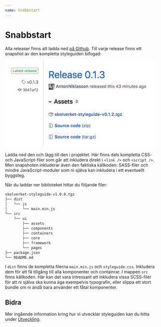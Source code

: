 ```yaml
---
name: Snabbstart
---
```


# Snabbstart

Alla releaser finns att ladda ned [på Github](https://www.github.com/skolverket/styleguide/releases). Till varje release finns ett snapshot av den kompletta styleguiden bifogad:

![Exempelrelease med snapshot](/tmp/img/sample-release.png)

Ladda ned den och lägg till den i projektet. Här finns dels kompletta CSS- och JavaScript-filer som går att inkludera direkt i `<link />` och `<script />`. Men snapshoten inkluderar även den faktiska källkoden: SASS-filer och mindre JavaScript-moduler som ni själva kan inkludera i ett eventuellt byggsteg.

När du laddar ner biblioteket hittar du följande filer:

```
skolverket-styleguide-v1.0.0.tgz
├── dist
│   └── js
│       └── main.min.js
└── src
    └── ui
        ├── assets
        ├── components
        ├── containers
        ├── core
        ├── framework
        └── pages
├── package.json
└── README.md
```

I `dist` finns de kompletta filerna `main.min.js` och `styleguide.css`. Inkludera dem för att få tillgång till alla komponenter och containrar. I mappen `src` finns källkoden. Här kan det vara intressant att inkludera vissa SCSS-filer för att ni själva ska kunna äga exempelvis typografin, eller slippa ett stort bundle om ni ändå bara använder ett fåtal komponenter.

## Bidra

Mer ingående information kring hur vi utvecklar styleguiden kan du hitta under [Utveckling](/docs/kom-igang/utveckling).